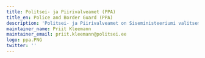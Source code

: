 ```yaml
---
title: Politsei- ja Piirivalveamet (PPA)
title_en: Police and Border Guard (PPA)
description: 'Politsei- ja Piirivalveamet on Siseministeeriumi valitsemisalas tegutsev valitsusasutus, mille tegevusvaldkonnaks on avaliku korra kaitsmise, piirivalve- ning kodakondsuse- ja migratsiooni valdkonna, merepääste, lennupääste, merereostuse avastamise ning likvideerimise korraldamine.'
maintainer_name: Priit Kleemann
maintainer_email: priit.kleemann@politsei.ee
logo: ppa.PNG
twitter: ''
---
```


